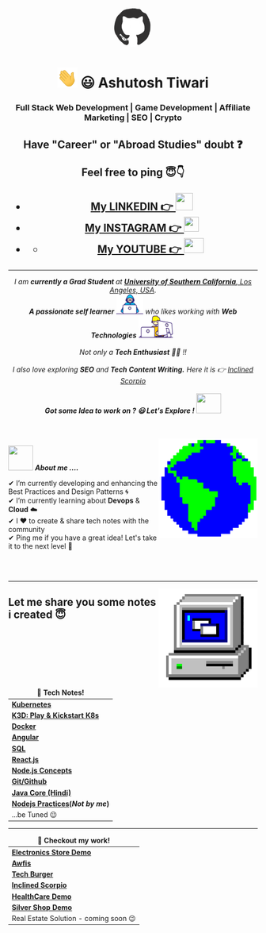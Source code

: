 
<div align="center">
<img src="./resources/ashutosh-tiwari-github.gif" width="80" height="80" style="border-radius: 50%;">

 </div>
  <h1 align="center"><img src="./resources/ashutosh-tiwari-hi.gif" width="40" height="40"> 😃 Ashutosh Tiwari </h1>
  <h3 align="center">Full Stack Web Development | Game Development | Affiliate Marketing | SEO | Crypto </h3>
  
  <p align="center">
  
  <h2 align="center">Have "Career" or "Abroad Studies" doubt ❓
  <p>Feel free to ping 😇👇 </p>
     
 - [My LINKEDIN 👉 <img src="https://brandlogos.net/wp-content/uploads/2016/06/linkedin-logo.png" width="35" height="35" />](https://www.linkedin.com/in/ashutosh3309)
- [My INSTAGRAM 👉 <img src="https://upload.wikimedia.org/wikipedia/commons/thumb/a/a5/Instagram_icon.png/2048px-Instagram_icon.png" width="30" height="30" />](https://www.instagram.com/ashu_tosh_tiwari)
- - [My YOUTUBE 👉 <img src="https://upload.wikimedia.org/wikipedia/commons/thumb/0/09/YouTube_full-color_icon_%282017%29.svg/640px-YouTube_full-color_icon_%282017%29.svg.png" width="40" height="30" />](https://www.youtube.com/@inclinedscorpio)
</h2>

  </p>

---
  
  
  <p align="center">
    <em>
      I am <b>currently a Grad Student </b> at <a href="https://www.usc.edu/"> <b>University of Southern California</b>, Los Angeles, USA</a>. <br>
      <b>A passionate self learner</b> <img src="./resources/ashutosh-tiwari-developer.gif" width="55" height="40"> who likes working with <b>Web Technologies</b>&nbsp;<img src="./resources/ashutosh-tiwari-designer.gif" width="70" height="45">&nbsp<br><br>Not only a <b>Tech Enthusiast</b> 👨‍💻 !!<br><br>I also love exploring <b>SEO</b>
      and <b>Tech Content Writing.</b> Here it is 👉 <a href="https://inclinedscorpio.com">Inclined Scorpio</a>  
    </em> 
    <br><br>
   <b><i align="center">Got some Idea to work on ? 😃 Let's Explore !</i></b> <img src="https://media.giphy.com/media/qjqUcgIyRjsl2/giphy.gif" width="50" height="40" />
  </p>
  <br><br>
  <img align="right" width=200px height=200px alt="side_sticker" src="./resources/ashutosh-tiwari-earth.gif" />


  
  <img src="https://media.giphy.com/media/iY8CRBdQXODJSCERIr/giphy.gif" width="50" height="50">&nbsp;***About me ....***
  
  ✔ I’m currently developing and enhancing the Best Practices and Design Patterns 🌀<br>
  ✔ I’m currently learning about **Devops** & **Cloud** ☁️<br>
  ✔ I ❤️ to create & share tech notes with the community<br>
  ✔ Ping me if you have a great idea! Let's take it to the next level 🚀<br>
  
   <br>
<br>
  
  <hr/>

  <img align="right" width=200px height=200px alt="side_sticker" src="./resources/ashutosh-tiwari-pc.gif" />


  <h2>Let me share you some notes i created 😇</h2>
  <table>
  <thead align="center">
    <tr border: none;>
      <td><b>📔 Tech Notes!</b></td>
    </tr>
  </thead>
  <tbody>
    <tr>
      <td><a href="https://www.evernote.com/shard/s637/sh/ff44fd2f-1416-3edb-064c-19591f5f4d4b/820cbabf9fb7e369c0e92272e615c890"><b>Kubernetes</b></a></td>
    </tr>
   <tr>
      <td><a href="https://www.evernote.com/shard/s637/client/snv?noteGuid=02529308-2b5a-15c1-c951-d2b995c8c75b&noteKey=a0516b9a535daa3071a5496ead9877e6&sn=https%3A%2F%2Fwww.evernote.com%2Fshard%2Fs637%2Fsh%2F02529308-2b5a-15c1-c951-d2b995c8c75b%2Fa0516b9a535daa3071a5496ead9877e6&title=K3D%253A%2BPlay%2B%2526%2BKickstart%2BK8%2527s%2B%25E2%259B%25B9%25EF%25B8%258F%25E2%2580%258D%25E2%2599%2582%25EF%25B8%258F"><b> K3D: Play & Kickstart K8s</b></a></td>
   </tr>
    <tr>
      <td><a href="https://www.evernote.com/shard/s637/sh/7911d994-4a86-791a-4b7d-cc2827c72937/ef21ebae653307021bea832a1af51c49"><b>Docker</b></a></td>
    </tr>
    <tr>
      <td><a href="https://www.evernote.com/shard/s637/sh/b9381086-3098-4dbe-bed3-e9e4979d0a90/6a56deac1b5313df3e2723f439a6b75a"><b>Angular</b></a></td>
    </tr>
   <tr>
     <td><a href="https://www.evernote.com/shard/s637/sh/9626975f-2ba3-48f1-8839-78f4a4bbd2ce/770076d4fa4876fd4ec6c1bfadbdeba5"><b>SQL</b></a></td>
   </tr>
    </tr>
     <tr>
      <td><a href="https://www.evernote.com/shard/s637/sh/a43124fa-fb3a-4f75-9034-3e9a549bca60/c2e3540a7f88e0f0cf39c8fbe2ab31e4"><b>React.js</b></a></td>
    </tr>
     <tr>
      <td><a href="https://www.evernote.com/shard/s637/sh/90889906-8389-4acd-9375-103a87a76431/011ea5af811239ba772822a3b063300f"><b>Node.js Concepts</b></a></td>
    </tr>
     <tr>
      <td><a href="https://github.com/AshutoshTiwari1208/github-noob-guide"><b>Git/Github</b></a></td>
    </tr>
    <tr>
      <td><a href="https://www.youtube.com/watch?v=y5U4KI0vxiI&ab_channel=InclinedScorpio"><b>Java Core (Hindi)</b></a></td>
    </tr>
   <tr>
      <td><a href="https://www.vinaysahni.com/best-practices-for-a-pragmatic-restful-api"><b>Nodejs Practices</a>(<i>Not by me</i>)</b></td>
    </tr> 
   <tr>
    <td>...be Tuned 😉</td>
   </tr>
  </tbody>
</table>
<hr/>
<table>
  <thead align="center">
    <tr border: none;>
      <td><b>👀 Checkout my work!</b></td>
    </tr>
  </thead>
  <tbody>
    <tr>
      <td><a href="http://eplanet.herokuapp.com"><b>Electronics Store Demo</b></a></td>
    </tr>
    <tr>
      <td><a href="https://play.google.com/store/apps/details?id=com.awfis.mobile"><b>Awfis</b></a></td>
    </tr>
     <tr>
      <td><a href="https://tech-burger.web.app/"><b>Tech Burger</b></a></td>
    </tr>
     <tr>
      <td><a href="https://inclinedscorpio.com/"><b>Inclined Scorpio</b></a></td>
    </tr>
    <tr>
      <td><a href="https://drive.google.com/file/d/1yb533Cqah8COl2iYiXuGtZoH1tkQQOKG/view"><b>HealthCare Demo</b></a></td>
    </tr>
      <tr>
      <td><a href="http://surana-silver-palace.herokuapp.com/"><b>Silver Shop Demo</b></a></td>
    </tr>
   <tr>
    <td>Real Estate Solution - coming soon 😉</td>
   </tr>
  </tbody>
</table>

  
